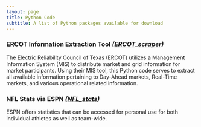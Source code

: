 ```yaml
---
layout: page
title: Python Code
subtitle: A list of Python packages available for download
---
```


### ERCOT Information Extraction Tool *([ERCOT_scraper](https://github.com/johnschwenck/ERCOT_scraper))*
The Electric Reliability Council of Texas (ERCOT) utilizes a Management Information System (MIS) to distribute market and grid information for market participants. Using their MIS tool, this Python code serves to extract all available information pertaining to Day-Ahead markets, Real-Time markets, and various operational related information.

### NFL Stats via ESPN *([NFL_stats](https://github.com/johnschwenck/ERCOT_scraper))*
ESPN offers statistics that can be accessed for personal use for both individual athletes as well as team-wide.
